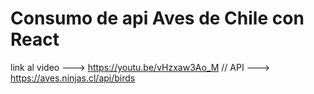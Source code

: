 # Consumo de api Aves de Chile con React
link al video ---> https://youtu.be/vHzxaw3Ao_M // 
API ---> https://aves.ninjas.cl/api/birds
